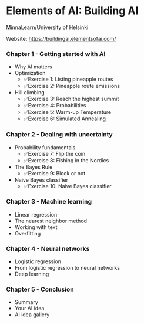 # Elements of AI: Building AI
MinnaLearn/University of Helsinki

Website: https://buildingai.elementsofai.com/

### Chapter 1 - Getting started with AI
- Why AI matters
- Optimization
  - ✅Exercise 1: Listing pineapple routes
  - ✅Exercise 2: Pineapple route emissions
- Hill climbing
  - ✅Exercise 3: Reach the highest summit
  - ✅Exercise 4: Probabilities
  - ✅Exercise 5: Warm-up Temperature
  - ✅Exercise 6: Simulated Annealing

### Chapter 2 - Dealing with uncertainty
- Probability fundamentals
  - ✅Exercise 7: Flip the coin
  - ✅Exercise 8: Fishing in the Nordics
- The Bayes Rule
  - ✅Exercise 9: Block or not
- Naive Bayes classifier
  - ✅Exercise 10: Naive Bayes classifier

### Chapter 3 - Machine learning
- Linear regression
- The nearest neighbor method
- Working with text
- Overfitting

### Chapter 4 - Neural networks
- Logistic regression
- From logistic regression to neural networks
- Deep learning

### Chapter 5 - Conclusion
- Summary
- Your AI idea
- AI idea gallery
